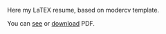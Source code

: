
Here my LaTEX resume, based on modercv template.

You can [see](https://github.com/gaelfoppolo/resume/blob/master/cv.pdf) or [download](https://github.com/gaelfoppolo/resume/raw/master/cv.pdf) PDF.